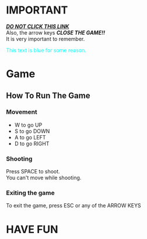 # **IMPORTANT**
[***DO NOT CLICK THIS LINK***](https://www.youtube.com/watch?v=dQw4w9WgXcQ)
<br/>
Also, the arrow keys ***CLOSE THE GAME!!***
<br>
It is very important to remember.

<p style="color: #00FFFF">This text is blue for some reason.</p>

# Game

## How To Run The Game

### Movement
- W to go UP
- S to go DOWN
- A to go LEFT
- D to go RIGHT
### Shooting
Press SPACE to shoot. <br>
You can't move while shooting.
### Exiting the game
To exit the game, press ESC or any of the ARROW KEYS

# HAVE FUN